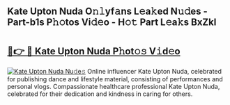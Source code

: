 ## Kate Upton Nuda O𝚗𝚕yf𝚊ns L𝚎a𝚔ed N𝚞𝚍es - Part-b1s P𝚑𝚘tos Vi𝚍𝚎o - H𝚘𝚝 Part L𝚎a𝚔s BxZkl

# <h2><a href="http://kfeanov.oniu.top/?m=Kate+Upton+Nuda">🔗👉 🔴 Kate Upton Nuda P𝚑ot𝚘𝚜 V𝚒d𝚎o</a></h2>

[![Kate Upton Nuda Nu𝚍e𝚜](https://i.imgur.com/0qMVB7G.gif)](http://kfeanov.oniu.top/?m=Kate+Upton+Nuda)
Online influencer Kate Upton Nuda, celebrated for publishing dance and lifestyle material, consisting of performances and personal vlogs. Compassionate healthcare professional Kate Upton Nuda, celebrated for their dedication and kindness in caring for others.  
